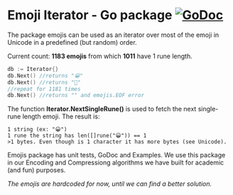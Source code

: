 # Emoji Iterator - Go package  [![GoDoc](https://godoc.org/golang.org/x/tools/cmd/godoc?status.svg)](https://godoc.org/github.com/bgadrian/emoji-compressor/emojis)
The package emojis can be used as an iterator over most of the emoji in Unicode in a predefined (but random) order.

Current count: **1183 emojis** from which **1011** have 1 rune length.

```go
db := Iterator{}
db.Next() //returns "😀"
db.Next() //returns "😬"
//repeat for 1181 times
db.Next() //returns "" and emojis.EOF error
```

The function **Iterator.NextSingleRune()** is used to fetch the next single-rune length emoji. The result is:
```
1 string (ex: "😀")
1 rune the string has len([]rune("😀")) == 1
>1 bytes. Even though is 1 character it has more bytes (see Unicode).
```

Emojis package has unit tests, GoDoc and Examples.
We use this package in our Encoding and Compressiong algorithms we have built for academic (and fun) purposes.

*The emojis are hardcoded for now, until we can find a better solution.*
